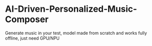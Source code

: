 # AI-Driven-Personalized-Music-Composer
Generate music in your test, model made from scratch and works fully offline, just need GPU/NPU
